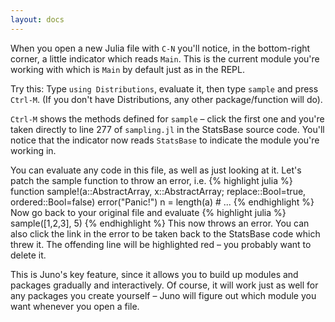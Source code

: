 ```yaml
---
layout: docs
---
```

When you open a new Julia file with `C-N` you'll notice, in the bottom-right corner, a little indicator which reads `Main`. This is the current module you're working with which is `Main` by default just as in the REPL.

Try this: Type `using Distributions`, evaluate it, then type `sample` and press `Ctrl-M`. (If you don't have Distributions, any other package/function will do).

`Ctrl-M` shows the methods defined for `sample` – click the first one and you're taken directly to line 277 of `sampling.jl` in the StatsBase source code. You'll notice that the indicator now reads `StatsBase` to indicate the module you're working in.

You can evaluate any code in this file, as well as just looking at it. Let's patch the sample function to throw an error, i.e.
{% highlight julia %}
function sample!(a::AbstractArray, x::AbstractArray; replace::Bool=true, ordered::Bool=false)
    error("Panic!")
    n = length(a)
    # ...
{% endhighlight %}
Now go back to your original file and evaluate
{% highlight julia %}
sample([1,2,3], 5)
{% endhighlight %}
This now throws an error. You can also click the link in the error to be taken back to the StatsBase code which threw it. The offending line will be highlighted red – you probably want to delete it.

This is Juno's key feature, since it allows you to build up modules and packages gradually and interactively. Of course, it will work just as well for any packages you create yourself – Juno will figure out which module you want whenever you open a file.
